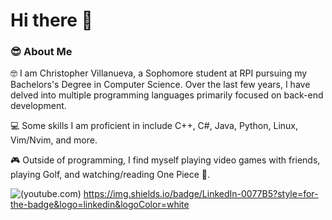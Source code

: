 # Hi there 👋


### 😎 About Me
🤓 I am Christopher Villanueva, a Sophomore student at RPI pursuing my Bachelors's Degree in Computer Science. Over the last few years, I have delved into multiple programming languages primarily focused on back-end development.

💻 Some skills I am proficient in include C++, C#, Java, Python, Linux, Vim/Nvim, and more.

🎮 Outside of programming, I find myself playing video games with friends, playing Golf, and watching/reading One Piece 👒.

![(youtube.com)](https://img.shields.io/badge/GitHub-000000?style=for-the-badge&logo=GitHub&logoColor=white)
https://img.shields.io/badge/LinkedIn-0077B5?style=for-the-badge&logo=linkedin&logoColor=white
